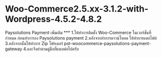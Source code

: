 # Woo-Commerce2.5.xx-3.1.2-with-Wordpress-4.5.2-4.8.2
Paysolutions Payment
เพิ่มเติม ***
1.ให้ทำการติดตั้ง Woo-Commerce ในเวอร์ชั่นที่กำหนด ก่อนทำการลง Paysolutions payment 
2.หลังจากทำการดาวน์โหลด ให้ทำการแตกไฟล์ 
3.หลังจากนั้นให้ทำการ Zip โฟรเดอร์ pst-woocommerce-paysolutions-payment-gateway
4.และจึงทำตามคู่มือที่แนบต่อไปครับ

